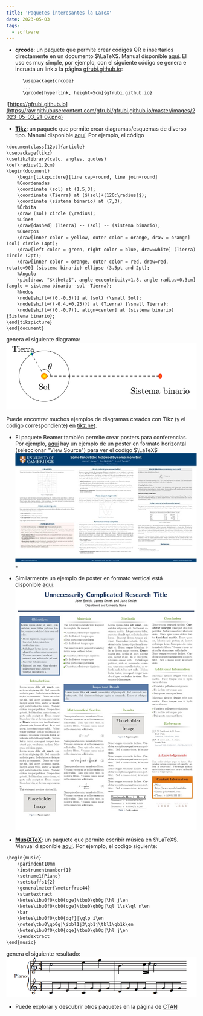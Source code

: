 ```yaml
---
title: 'Paquetes interesantes la LaTeX'
date: 2023-05-03
tags:
  - software
---
```

- **qrcode**: un paquete que permite crear códigos QR e insertarlos directamente en un documento $\LaTeX$. Manual disponible [aquí](https://ctan.dcc.uchile.cl/macros/latex/contrib/qrcode/qrcode.pdf). El uso es muy simple, por ejemplo, con el siguiente código se genera e incrusta un link a la página [gfrubi.github.io](https://gfrubi.github.io/):
```
	  \usepackage{qrcode}
	  ...
	  \qrcode[hyperlink, height=5cm]{gfrubi.github.io}
```
![https://gfrubi.github.io](https://raw.githubusercontent.com/gfrubi/gfrubi.github.io/master/images/2023-05-03_21-07.png)

- [**Tikz**](https://github.com/pgf-tikz/pgf): un paquete que permite crear diagramas/esquemas de diverso tipo. Manual disponible [aquí](https://pgf-tikz.github.io/pgf/pgfmanual.pdf). Por ejemplo, el código
```
\documentclass[12pt]{article}
\usepackage{tikz}
\usetikzlibrary{calc, angles, quotes}
\def\radius{1.2cm}
\begin{document}
    \begin{tikzpicture}[line cap=round, line join=round]
    %Coordenadas
    \coordinate (sol) at (1.5,3);
    \coordinate (Tierra) at ($(sol)+(120:\radius)$);
    \coordinate (sistema binario) at (7,3);
    %Órbita
    \draw (sol) circle (\radius);
    %Línea
    \draw[dashed] (Tierra) -- (sol) -- (sistema binario);
    %Cuerpos
    \draw[inner color = yellow, outer color = orange, draw = orange] (sol) circle (4pt);
    \draw[left color = green, right color = blue, draw=white] (Tierra) circle (2pt);
    \draw[inner color = orange, outer color = red, draw=red, rotate=90] (sistema binario) ellipse (3.5pt and 2pt);
    %Ángulo
    \pic[draw, "$\theta$", angle eccentricity=1.8, angle radius=0.3cm] {angle = sistema binario--sol--Tierra};
    %Nodos
    \node[shift={(0,-0.5)}] at (sol) {\small Sol};
    \node[shift={(-0.4,+0.25)}] at (Tierra) {\small Tierra};
    \node[shift={(0,-0.7)}, align=center] at (sistema binario) {Sistema binario};
\end{tikzpicture}
\end{document}
```
genera el siguiente diagrama: ![tikz](https://raw.githubusercontent.com/gfrubi/gfrubi.github.io/master/images/2023-05-03_20-30.png)

Puede encontrar muchos ejemplos de diagramas creados con Tikz (y el código correspondiente) en [tikz.net](https://tikz.net/).
- El paquete Beamer también permite crear posters para conferencias. Por ejemplo, [aquí](https://www.overleaf.com/latex/templates/unofficial-poster-template-for-university-of-cambridge/mtjqrnmghxsc) hay un ejemplo de un poster en formato horizontal (seleccionar "View Source") para ver el código $\LaTeX$ ![posterH](https://raw.githubusercontent.com/gfrubi/gfrubi.github.io/master/images/26516.jpeg)
		-
- Similarmente un ejemplo de poster en formato vertical está disponible [aquí](https://www.overleaf.com/latex/templates/portrait-beamer-poster-template-jacobs-style/fxfzyznxpghw): ![posterV](https://raw.githubusercontent.com/gfrubi/gfrubi.github.io/master/images/2205.jpeg)

- [**MusiXTeX**](http://icking-music-archive.org/software/htdocs/): un paquete que permite escribir música en $\LaTeX$. Manual disponible [aquí](https://ctan.dcc.uchile.cl/macros/musixtex/doc/musixdoc.pdf). Por ejemplo, el codigo siguiente:
```
\begin{music}
    \parindent10mm
    \instrumentnumber{1} 
    \setname1{Piano} 
    \setstaffs1{2} 
    \generalmeter{\meterfrac44} 
    \startextract 
    \Notes\ibu0f0\qb0{cge}\tbu0\qb0g|\hl j\en
    \Notes\ibu0f0\qb0{cge}\tbu0\qb0g|\ql l\sk\ql n\en
    \bar
    \Notes\ibu0f0\qb0{dgf}|\qlp i\en
    \notes\tbu0\qb0g|\ibbl1j3\qb1j\tbl1\qb1k\en
    \Notes\ibu0f0\qb0{cge}\tbu0\qb0g|\hl j\en
    \zendextract 
\end{music}
```
genera el siguiente resultado: ![MusiXTeX](https://raw.githubusercontent.com/gfrubi/gfrubi.github.io/master/images/2023-05-03_20-15.png)
- Puede explorar y descubrir otros paquetes en la página de [CTAN](https://ctan.org/pkg)